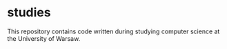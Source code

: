 # studies
This repository contains code written during studying computer science at the University of Warsaw.
